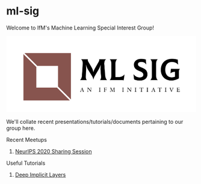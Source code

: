 # ml-sig
Welcome to IfM's Machine Learning Special Interest Group!

![Alt text](assets/ml-sig-logo.png)

We'll collate recent presentations/tutorials/documents pertaining to our group here. 

Recent Meetups
1. [NeurIPS 2020 Sharing Session](https://universityofcambridgecloud-my.sharepoint.com/:p:/g/personal/sm2410_cam_ac_uk/EaBDExTxkslCsgWm6Grz0UIB0tatNwNb-8MbAiSWPGij8A?e=JH94nC)


Useful Tutorials
1. [Deep Implicit Layers](resources/deep-implicit-layers.txt)

